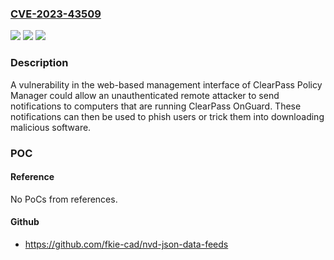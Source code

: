 ### [CVE-2023-43509](https://cve.mitre.org/cgi-bin/cvename.cgi?name=CVE-2023-43509)
![](https://img.shields.io/static/v1?label=Product&message=Aruba%20ClearPass%20Policy%20Manager&color=blue)
![](https://img.shields.io/static/v1?label=Version&message=ClearPass%20Policy%20Manager%206.11.x%3A%206.11.4%20and%20below%3C%3D%20%3C%3D6.11.4%20&color=brighgreen)
![](https://img.shields.io/static/v1?label=Vulnerability&message=n%2Fa&color=brighgreen)

### Description

A vulnerability in the web-based management interface of ClearPass Policy Manager could allow an unauthenticated remote attacker to send notifications to computers that are running ClearPass OnGuard. These notifications can then be used to phish users or trick them into downloading malicious software.

### POC

#### Reference
No PoCs from references.

#### Github
- https://github.com/fkie-cad/nvd-json-data-feeds


